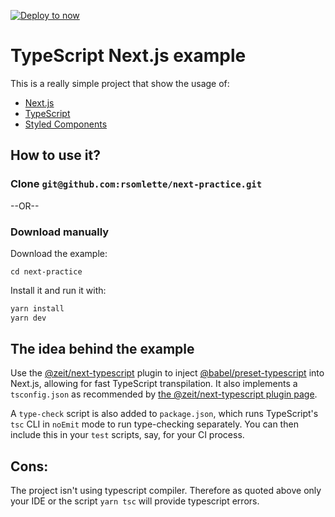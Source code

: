 [![Deploy to now](https://deploy.now.sh/static/button.svg)](https://deploy.now.sh/?repo=https://github.com/rsomlette/next-practice/tree/master/)

# TypeScript Next.js example

This is a really simple project that show the usage of:
* [Next.js ](https://github.com/zeit/next.js/)
* [TypeScript](https://www.typescriptlang.org/index.html)
* [Styled Components](https://www.styled-components.com/)

## How to use it?

### Clone `git@github.com:rsomlette/next-practice.git`

--OR--

### Download manually

Download the example:

```
cd next-practice
```

Install it and run it with:

```bash
yarn install
yarn dev
```

## The idea behind the example

Use the [@zeit/next-typescript](https://github.com/zeit/next-plugins/tree/master/packages/next-typescript) plugin to inject [@babel/preset-typescript](https://github.com/babel/babel/tree/master/packages/babel-preset-typescript) into Next.js, allowing for fast TypeScript transpilation. It also implements a `tsconfig.json` as recommended by [the @zeit/next-typescript plugin page](https://github.com/zeit/next-plugins/tree/master/packages/next-typescript/#readme).

A `type-check` script is also added to `package.json`, which runs TypeScript's `tsc` CLI in `noEmit` mode to run type-checking separately. You can then include this in your `test` scripts, say, for your CI process.

## Cons: 

The project isn't using typescript compiler. Therefore as quoted above only your IDE or the script `yarn tsc` will provide typescript errors.